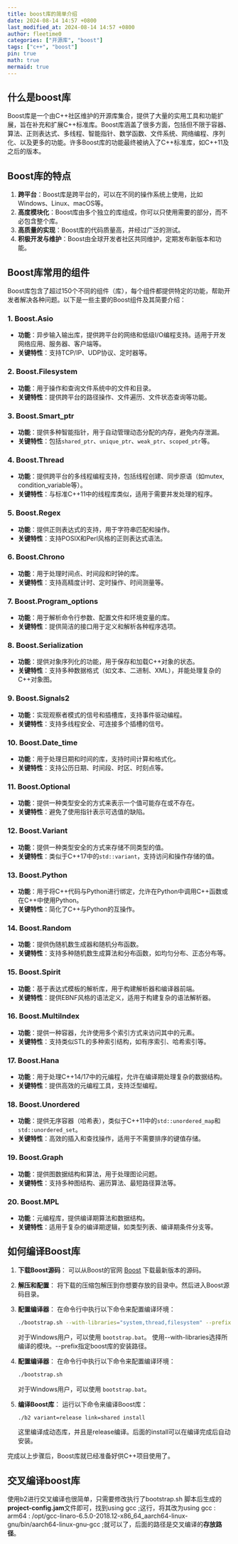 ```yaml
---
title: boost库的简单介绍
date: 2024-08-14 14:57 +0800
last_modified_at: 2024-08-14 14:57 +0800
author: fleetime0
categories: ["开源库", "boost"]
tags: ["c++", "boost"]
pin: true
math: true
mermaid: true
---
```


## 什么是boost库

Boost库是一个由C++社区维护的开源库集合，提供了大量的实用工具和功能扩展，旨在补充和扩展C++标准库。Boost库涵盖了很多方面，包括但不限于容器、算法、正则表达式、多线程、智能指针、数学函数、文件系统、网络编程、序列化、以及更多的功能。许多Boost库的功能最终被纳入了C++标准库，如C++11及之后的版本。

## Boost库的特点

1. **跨平台**：Boost库是跨平台的，可以在不同的操作系统上使用，比如Windows、Linux、macOS等。
2. **高度模块化**：Boost库由多个独立的库组成，你可以只使用需要的部分，而不必包含整个库。
3. **高质量的实现**：Boost库的代码质量高，并经过广泛的测试。
4. **积极开发与维护**：Boost由全球开发者社区共同维护，定期发布新版本和功能。

## Boost库常用的组件

Boost库包含了超过150个不同的组件（库），每个组件都提供特定的功能，帮助开发者解决各种问题。以下是一些主要的Boost组件及其简要介绍：

### 1. **Boost.Asio**
   - **功能**：异步输入输出库，提供跨平台的网络和低级I/O编程支持。适用于开发网络应用、服务器、客户端等。
   - **关键特性**：支持TCP/IP、UDP协议、定时器等。

### 2. **Boost.Filesystem**
   - **功能**：用于操作和查询文件系统中的文件和目录。
   - **关键特性**：提供跨平台的路径操作、文件遍历、文件状态查询等功能。

### 3. **Boost.Smart_ptr**
   - **功能**：提供多种智能指针，用于自动管理动态分配的内存，避免内存泄漏。
   - **关键特性**：包括`shared_ptr`、`unique_ptr`、`weak_ptr`、`scoped_ptr`等。

### 4. **Boost.Thread**
   - **功能**：提供跨平台的多线程编程支持，包括线程创建、同步原语（如mutex, condition_variable等）。
   - **关键特性**：与标准C++11中的线程库类似，适用于需要并发处理的程序。

### 5. **Boost.Regex**
   - **功能**：提供正则表达式的支持，用于字符串匹配和操作。
   - **关键特性**：支持POSIX和Perl风格的正则表达式语法。

### 6. **Boost.Chrono**
   - **功能**：用于处理时间点、时间段和时钟的库。
   - **关键特性**：支持高精度计时、定时操作、时间测量等。

### 7. **Boost.Program_options**
   - **功能**：用于解析命令行参数、配置文件和环境变量的库。
   - **关键特性**：提供简洁的接口用于定义和解析各种程序选项。

### 8. **Boost.Serialization**
   - **功能**：提供对象序列化的功能，用于保存和加载C++对象的状态。
   - **关键特性**：支持多种数据格式（如文本、二进制、XML），并能处理复杂的C++对象图。

### 9. **Boost.Signals2**
   - **功能**：实现观察者模式的信号和插槽库，支持事件驱动编程。
   - **关键特性**：支持多线程安全、可连接多个插槽的信号。

### 10. **Boost.Date_time**
   - **功能**：用于处理日期和时间的库，支持时间计算和格式化。
   - **关键特性**：支持公历日期、时间段、时区、时刻点等。

### 11. **Boost.Optional**
   - **功能**：提供一种类型安全的方式来表示一个值可能存在或不存在。
   - **关键特性**：避免了使用指针表示可选值的缺陷。

### 12. **Boost.Variant**
   - **功能**：提供一种类型安全的方式来存储不同类型的值。
   - **关键特性**：类似于C++17中的`std::variant`，支持访问和操作存储的值。

### 13. **Boost.Python**
   - **功能**：用于将C++代码与Python进行绑定，允许在Python中调用C++函数或在C++中使用Python。
   - **关键特性**：简化了C++与Python的互操作。

### 14. **Boost.Random**
   - **功能**：提供伪随机数生成器和随机分布函数。
   - **关键特性**：支持多种随机数生成算法和分布函数，如均匀分布、正态分布等。

### 15. **Boost.Spirit**
   - **功能**：基于表达式模板的解析库，用于构建解析器和编译器前端。
   - **关键特性**：提供EBNF风格的语法定义，适用于构建复杂的语法解析器。

### 16. **Boost.MultiIndex**
   - **功能**：提供一种容器，允许使用多个索引方式来访问其中的元素。
   - **关键特性**：支持类似STL的多种索引结构，如有序索引、哈希索引等。

### 17. **Boost.Hana**
   - **功能**：用于处理C++14/17中的元编程，允许在编译期处理复杂的数据结构。
   - **关键特性**：提供高效的元编程工具，支持泛型编程。

### 18. **Boost.Unordered**
   - **功能**：提供无序容器（哈希表），类似于C++11中的`std::unordered_map`和`std::unordered_set`。
   - **关键特性**：高效的插入和查找操作，适用于不需要排序的键值存储。

### 19. **Boost.Graph**
   - **功能**：提供图数据结构和算法，用于处理图论问题。
   - **关键特性**：支持多种图结构、遍历算法、最短路径算法等。

### 20. **Boost.MPL**
   - **功能**：元编程库，提供编译期算法和数据结构。
   - **关键特性**：适用于复杂的编译期逻辑，如类型列表、编译期条件分支等。

## 如何编译Boost库

1. **下载Boost源码**：
   可以从Boost的官网 [Boost](https://www.boost.org/) 下载最新版本的源码。

2. **解压和配置**：
   将下载的压缩包解压到你想要存放的目录中。然后进入Boost源码目录。

3. **配置编译器**：
   在命令行中执行以下命令来配置编译环境：
   ```bash
   ./bootstrap.sh --with-libraries="system,thread,filesystem" --prefix="/home/test/boost_output"
   ```
   对于Windows用户，可以使用 `bootstrap.bat`。
   使用--with-libraries选择所编译的模块。--prefix指定boost库的安装路径。

3. **配置编译器**：
   在命令行中执行以下命令来配置编译环境：
   ```bash
   ./bootstrap.sh
   ```
   对于Windows用户，可以使用 `bootstrap.bat`。

4. **编译Boost库**：
   运行以下命令来编译Boost库：
   ```bash
   ./b2 variant=release link=shared install
   ```
   这里编译成动态库，并且是release编译。后面的install可以在编译完成后自动安装。

完成以上步骤后，Boost库就已经准备好供C++项目使用了。

## 交叉编译boost库

使用b2进行交叉编译也很简单，只需要修改执行了bootstrap.sh 脚本后生成的**project-config.jam**文件即可，找到using gcc ;这行，将其改为using gcc : arm64 : /opt/gcc-linaro-6.5.0-2018.12-x86_64_aarch64-linux-gnu/bin/aarch64-linux-gnu-gcc ;就可以了，后面的路径是交叉编译的**存放路径**。